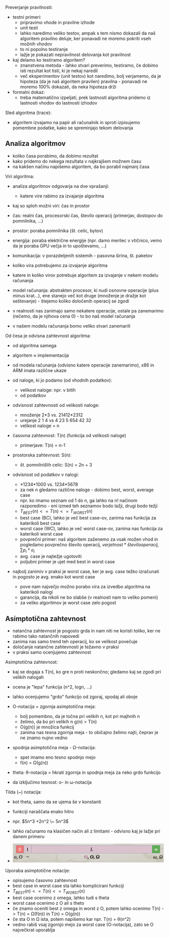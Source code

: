 Preverjanje pravilnosti:
- testni primeri:
	- pripravimo vhode in pravilne izhode
	- unit testi
	- lahko naredimo veliko testov, ampak s tem nismo dokazali da naš algoritem pravilno deluje, ker ponavadi ne moremo pokriti vseh možnih vhodov
	- to ni popolno testiranje
	- lažje je pokazati nepravilnost delovanja kot pravilnost
- kaj delamo ko testiramo algoritem?
	- znanstvena metoda - lahko stvari preverimo, testiramo, če dobimo isti rezultat kot tisti, ki je nekaj naredil
	- več eksperimentov (unit testov) kot naredimo, bolj verjamemo, da je hipoteza (da je naš algoritem pravilen) pravilna - ponavadi ne moremo 100% dokazati, da neka hipoteza drži
- formalni dokaz:
	- treba matematično izpeljati, prek lastnosti algoritma pridemo iz lastnosti vhodov do lastnosti izhodov

Sled algoritma (trace):
- algoritem izvajamo na papir ali računalnik in sproti izpisujemo pomembne podatke, kako se spreminjajo tekom delovanja

## Analiza algoritmov

- koliko časa porabimo, da dobimo rezultat
- kako pridemo do nekega rezultata v najkrajšem možnem času
- na kakšen načinu napišemo algoritem, da bo porabil najmanj časa

Viri algoritma:
- analiza algoritmov odgovarja na dve vprašanji:
	- katere vire rabimo za izvajanje algoritma
- kaj so sploh možni viri: čas in prostor
- čas: realni čas, procesorski čas, število operacij (primerjav, dostopov do pomnilnika, ...)
- prostor: poraba pomnilnika (št. celic, bytov)
- energija: poraba električne energije (npr. damo merilec v vtičnico, vemo da je poraba GPU večja in to upoštevamo, ...)
- komunikacija: v porazdeljenih sistemih - pasovna širina, št. paketov
- koliko vira potrebujemo za izvajanje algoritma

- katere in koliko virov potrebuje algoritem za izvajanje v nekem modelu računanja
- model računanja: abstrakten procesor, ki nudi osnovne operacije (plus minus krat...), ene stanejo več kot druge (množenje je dražje kot seštevanje) - štejemo koliko določenih operacij se zgodi
- v realnosti nas zanimajo samo nekatere operacije, ostale pa zanemarimo (rečemo, da je njihova cena 0) - to bo naš model računanja
- v našem modelu računanja bomo veliko stvari zanemarili

Od česa je odvisna zahtevnost algoritma:
- od algoritma samega
- algoritem $\approx$ implementacija
- od modela računanja (odvisno katere operacije zanemarimo), x86 in ARM imata različne ukaze
- od naloge, ki jo podamo (od vhodnih podatkov):
	- velikost naloge: npr. v bitih
	- od podatkov
- odvisnost zahtevnosti od velikosti naloge:
	- množenje 2\*3 vs. 21412\*2312
	- urejanje 2 1 4 vs 4 23 5 654  42 32
	- velikost naloge = n
- časovna zahtevnost: T(n) (funkcija od velikosti naloge)
	- primerjave: T(n) = n-1
- prostorska zahtevnost: S(n):
	- št. pomnilnišlih celic: S(n) = 2n + 3
- odvisnost od podatkov v nalogi:
	- \*1234\*1000 vs. 1234\*5678
	- za nek n gledamo različne naloge - dobimo best, worst, average case
	- npr. ko imamo seznam od 1 do n, ga lahko na n! načinom razporedimo - eni izmed teh seznamov bodo lažji, drugi bodo težji
	- $T_{BEST}(n) <= T(n) <= T_{WORST}(n)$
	- best case (BC), lahko je več best case-ov, zanima nas funkcija za katerikoli best case
	- worst case (WC), lahko je več worst case-ov, zanima nas funkcija za katerikoli worst case
	- povprečni primer: naš algoritem zaženemo za vsak možen vhod in pogledamo povprečno število operacij, $verjetnost * število operacij$, $\sum p_i * o_i$ 
	- avg. case je najtežje ugotoviti
	- poljubni primer je ujet med best in worst case

- najbolj zanimiv v praksi je worst case, ker je avg. case težko izračunati in pogosto je avg. enako kot worst case
	- pove nam največjo možno porabo vira za izvedbo algoritma na katerikoli nalogi
	- garancija, da nikoli ne bo slabše (v realnosti nam to veliko pomeni)
	- za veliko algoritmov je worst case zelo pogost
## Asimptotična zahtevnost

- natančna zahtevnost je pogosto grda in nam niti ne koristi toliko, ker ne rabimo tako natančnih napovedi
- zanima nas samo trend teh operacij, ko se velikost povečuje
- določanje natančne zahtevnosti je težavno v praksi
- v praksi samo ocenjujemo zahtevnost

Asimptotična zahtevnost:
- kaj se dogaja s T(n), ko gre n proti neskončno; gledamo kaj se zgodi pri velikih nalogah
- ocena je "lepa" funkcija (n^2, logn, ...)

- lahko ocenjujemo "grdo" funkcijo od zgoraj, spodaj ali oboje

- O-notacija = zgornja asimptotična meja:
	- bolj pomembno, da je točna pri velikih n, kot pri majhnih n
	- želimo, da bo pri velikih n g(n) > T(n)
	- O(g(n)) je množica funkcij
	- zanima nas tesna zgornja meja - to običajno želimo najti, čeprav je ne znamo nujno vedno

- spodnja asimptotična meja - Ω-notacija:
	- spet imamo eno tesno spodnjo mejo
	- f(n) = Ω(g(n))
- theta: θ-notacija = hkrati zgornja in spodnja meja za neko grdo funkcijo

- da izključimo tesnost: o- in ω-notacija

Tilda (~) notacija:
- kot theta, samo da se ujema še v konstanti
- funkciji naraščata enako hitro
- npr. $5n^3 +2n^2 \~ 5n^3$

- lahko računamo na klasičen način ali z limitami - odvisno kaj je lažje pri danem primeru
- ![400](../../Images2/Pasted%20image%2020241015130510.png)

Uporaba asimptotične notacije:
- opisujemo časovno zahtevnost
- best case in worst case sta lahko komplicirani funkciji
- $T_{BEST}(n) <= T(n) <= T_{WORST}(n)$
- best case ocenimo z omega, lahko tudi s theta
- worst case ocenimo z O ali s theto
- če znamo oceniti best z omega in worst z O, potem lahko ocenimo T(n) -> T(n) = Ω(f(n)) in T(n) = O(g(n))
- če sta O in Ω ista, potem napišemo kar npr. T(n) = θ(n^2)
- vedno rabiš vsaj zgornjo mejo za worst case (O-notacija), zato se O največkrat uporablja
